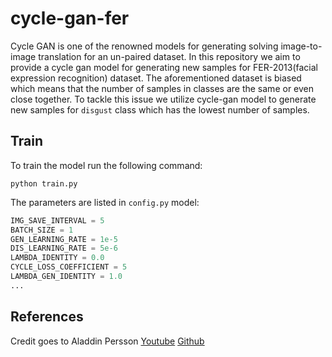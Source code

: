 # cycle-gan-fer
Cycle GAN is one of the renowned models for generating solving image-to-image translation for an un-paired dataset. In this repository we aim to provide
a cycle gan model for generating new samples for FER-2013(facial expression recognition) dataset. The aforementioned dataset is biased which means that the number of samples in classes are the same or even close together. 
To tackle this issue we utilize cycle-gan model to generate new samples for `disgust` class which has the lowest number of samples.  

## Train 
To train the model run the following command:
```commandline
python train.py
```
The parameters are listed in `config.py` model:
``` python
IMG_SAVE_INTERVAL = 5
BATCH_SIZE = 1
GEN_LEARNING_RATE = 1e-5
DIS_LEARNING_RATE = 5e-6
LAMBDA_IDENTITY = 0.0
CYCLE_LOSS_COEFFICIENT = 5
LAMBDA_GEN_IDENTITY = 1.0
...
```

## References
Credit goes to Aladdin Persson [Youtube](https://www.youtube.com/watch?v=4LktBHGCNfw) [Github](https://github.com/aladdinpersson/Machine-Learning-Collection)

